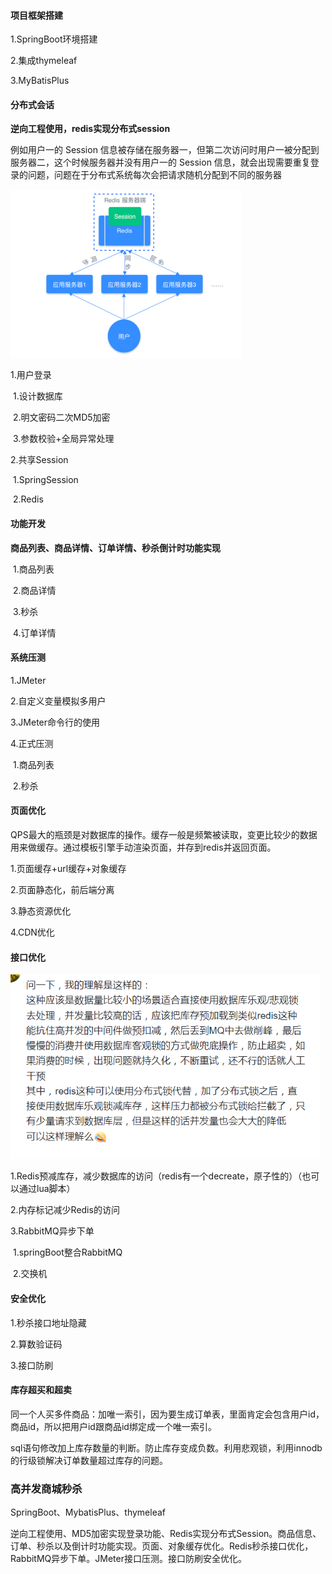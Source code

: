 #### 项目框架搭建

1.SpringBoot环境搭建

2.集成thymeleaf

3.MyBatisPlus

#### 分布式会话

**逆向工程使用，redis实现分布式session**

例如用户一的 Session 信息被存储在服务器一，但第二次访问时用户一被分配到服务器二，这个时候服务器并没有用户一的 Session 信息，就会出现需要重复登录的问题，问题在于分布式系统每次会把请求随机分配到不同的服务器

<img src="秒杀案例总结.assets/image-20230319102647473.png" alt="image-20230319102647473" style="zoom: 50%;" />

1.用户登录

​	1.设计数据库

​	2.明文密码二次MD5加密

​	3.参数校验+全局异常处理

2.共享Session

​	1.SpringSession

​	2.Redis

#### 功能开发

**商品列表、商品详情、订单详情、秒杀倒计时功能实现**

​	1.商品列表

​	2.商品详情

​	3.秒杀

​	4.订单详情

#### 系统压测

1.JMeter

2.自定义变量模拟多用户

3.JMeter命令行的使用

4.正式压测

​	1.商品列表

​	2.秒杀

#### 页面优化

QPS最大的瓶颈是对数据库的操作。缓存一般是频繁被读取，变更比较少的数据用来做缓存。通过模板引擎手动渲染页面，并存到redis并返回页面。

1.页面缓存+url缓存+对象缓存

2.页面静态化，前后端分离

3.静态资源优化

4.CDN优化

#### 接口优化

<img src="秒杀案例总结.assets/image-20230319151109509.png" alt="image-20230319151109509" style="zoom: 80%;" />

1.Redis预减库存，减少数据库的访问（redis有一个decreate，原子性的）（也可以通过lua脚本）

2.内存标记减少Redis的访问

3.RabbitMQ异步下单

​	1.springBoot整合RabbitMQ

​	2.交换机

#### 安全优化

1.秒杀接口地址隐藏

2.算数验证码

3.接口防刷

#### 库存超买和超卖

同一个人买多件商品：加唯一索引，因为要生成订单表，里面肯定会包含用户id，商品id，所以把用户id跟商品id绑定成一个唯一索引。

sql语句修改加上库存数量的判断。防止库存变成负数。利用悲观锁，利用innodb的行级锁解决订单数量超过库存的问题。



### 高并发商城秒杀

SpringBoot、MybatisPlus、thymeleaf

逆向工程使用、MD5加密实现登录功能、Redis实现分布式Session。商品信息、订单、秒杀以及倒计时功能实现。页面、对象缓存优化。Redis秒杀接口优化，RabbitMQ异步下单。JMeter接口压测。接口防刷安全优化。

### 
